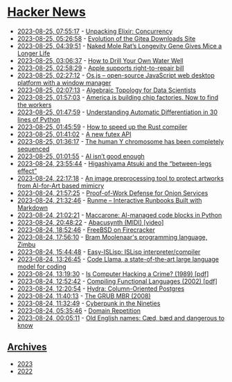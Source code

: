 # [Hacker News](https://kherrick.github.io/hacker-news/)

* [2023-08-25, 07:55:17](https://news.ycombinator.com/item?id=37259225) - [Unpacking Elixir: Concurrency](https://underjord.io/unpacking-elixir-concurrency.html)
* [2023-08-25, 05:26:58](https://news.ycombinator.com/item?id=37258411) - [Evolution of the Gitea Downloads Site](https://blog.gitea.com/evolution-of-the-gitea-downloads-site/)
* [2023-08-25, 04:39:51](https://news.ycombinator.com/item?id=37258143) - [Naked Mole Rat’s Longevity Gene Gives Mice a Longer Life](https://scienceswitch.com/2023/08/25/naked-mole-rats-longevity-gene-gives-mice-a-longer-life/)
* [2023-08-25, 03:06:37](https://news.ycombinator.com/item?id=37257514) - [How to Drill Your Own Water Well](https://drillyourownwell.com/)
* [2023-08-25, 02:58:29](https://news.ycombinator.com/item?id=37257465) - [Apple supports right-to-repair bill](https://arstechnica.com/gadgets/2023/08/hell-freezes-over-as-apple-supports-right-to-repair-bill/)
* [2023-08-25, 02:27:12](https://news.ycombinator.com/item?id=37257218) - [Os.js – open-source JavaScript web desktop platform with a window manager](https://www.os-js.org/)
* [2023-08-25, 02:07:13](https://news.ycombinator.com/item?id=37257027) - [Algebraic Topology for Data Scientists](https://arxiv.org/abs/2308.10825)
* [2023-08-25, 01:57:03](https://news.ycombinator.com/item?id=37256968) - [America is building chip factories. Now to find the workers](https://www.economist.com/united-states/2023/08/05/america-is-building-chip-factories-now-to-find-the-workers)
* [2023-08-25, 01:47:59](https://news.ycombinator.com/item?id=37256903) - [Understanding Automatic Differentiation in 30 lines of Python](https://vmartin.fr/understanding-automatic-differentiation-in-30-lines-of-python.html)
* [2023-08-25, 01:45:59](https://news.ycombinator.com/item?id=37256889) - [How to speed up the Rust compiler](https://nnethercote.github.io/2023/08/25/how-to-speed-up-the-rust-compiler-in-august-2023.html)
* [2023-08-25, 01:41:02](https://news.ycombinator.com/item?id=37256849) - [A new futex API](https://lwn.net/Articles/940944/)
* [2023-08-25, 01:36:17](https://news.ycombinator.com/item?id=37256817) - [The human Y chromosome has been completely sequenced](https://www.nature.com/articles/s41586-023-06457-y)
* [2023-08-25, 01:01:55](https://news.ycombinator.com/item?id=37256577) - [AI isn’t good enough](https://skventures.substack.com/p/ai-isnt-good-enough)
* [2023-08-24, 23:55:44](https://news.ycombinator.com/item?id=37256077) - [Higashiyama Atsuki and the “between-legs effect”](https://www.nippon.com/en/japan-topics/c12403/)
* [2023-08-24, 22:17:18](https://news.ycombinator.com/item?id=37255280) - [An image preprocessing tool to protect artworks from AI-for-Art based mimicry](https://mist-project.github.io/index_en.html)
* [2023-08-24, 21:57:25](https://news.ycombinator.com/item?id=37255079) - [Proof-of-Work Defense for Onion Services](https://blog.torproject.org/introducing-proof-of-work-defense-for-onion-services/)
* [2023-08-24, 21:32:46](https://news.ycombinator.com/item?id=37254823) - [Runme – Interactive Runbooks Built with Markdown](https://runme.dev/)
* [2023-08-24, 21:02:21](https://news.ycombinator.com/item?id=37254510) - [Maccarone: AI-managed code blocks in Python](https://github.com/bsilverthorn/maccarone)
* [2023-08-24, 20:48:22](https://news.ycombinator.com/item?id=37254348) - [Abacusynth (MIDI) [video]](https://www.youtube.com/watch?v=1lWUlo18B14)
* [2023-08-24, 18:52:46](https://news.ycombinator.com/item?id=37253035) - [FreeBSD on Firecracker](https://www.usenix.org/publications/loginonline/freebsd-firecracker)
* [2023-08-24, 17:56:10](https://news.ycombinator.com/item?id=37252334) - [Bram Moolenaar's programming language, Zimbu](https://thenewstack.io/vim-creator-bram-moolenaars-forgotten-programming-language-zimbu/)
* [2023-08-24, 15:44:48](https://news.ycombinator.com/item?id=37250213) - [Easy-ISLisp: ISLisp interpreter/compiler](https://github.com/sasagawa888/eisl)
* [2023-08-24, 13:26:45](https://news.ycombinator.com/item?id=37248494) - [Code Llama, a state-of-the-art large language model for coding](https://ai.meta.com/blog/code-llama-large-language-model-coding/)
* [2023-08-24, 13:19:30](https://news.ycombinator.com/item?id=37248411) - [Is Computer Hacking a Crime? (1989) [pdf]](https://faculty.weber.edu/apainter1/Readings/Hacking%20a%20Crime.pdf)
* [2023-08-24, 12:52:42](https://news.ycombinator.com/item?id=37248177) - [Compiling Functional Languages (2002) [pdf]](https://xavierleroy.org/talks/compilation-agay.pdf)
* [2023-08-24, 12:20:54](https://news.ycombinator.com/item?id=37247945) - [Hydra: Column-Oriented Postgres](https://www.hydra.so/)
* [2023-08-24, 11:40:13](https://news.ycombinator.com/item?id=37247678) - [The GRUB MBR (2008)](https://thestarman.pcministry.com/asm/mbr/GRUB.htm)
* [2023-08-24, 11:32:49](https://news.ycombinator.com/item?id=37247633) - [Cyberpunk in the Nineties](https://www.streettech.com/bcp/BCPtext/Manifestos/CPInThe90s.html)
* [2023-08-24, 05:35:46](https://news.ycombinator.com/item?id=37245383) - [Domain Repetition](https://iquilezles.org/articles/sdfrepetition/)
* [2023-08-24, 00:05:11](https://news.ycombinator.com/item?id=37243519) - [Old English names: Cæd, bæd and dangerous to know](https://www.historytoday.com/archive/feature/old-english-names-caed-baed-and-dangerous-know)

## [Archives](archives/index.md)

* [2023](archives/2023/index.md)
* [2022](archives/2022/index.md)

